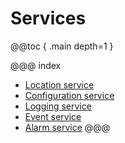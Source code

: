 # Services

@@toc { .main depth=1 }

@@@ index
* [Location service](../services/location.md)
* [Configuration service](../services/config.md)
* [Logging service](../services/logging.md)
* [Event service](../services/event.md)
* [Alarm service](../services/alarm.md)
@@@
